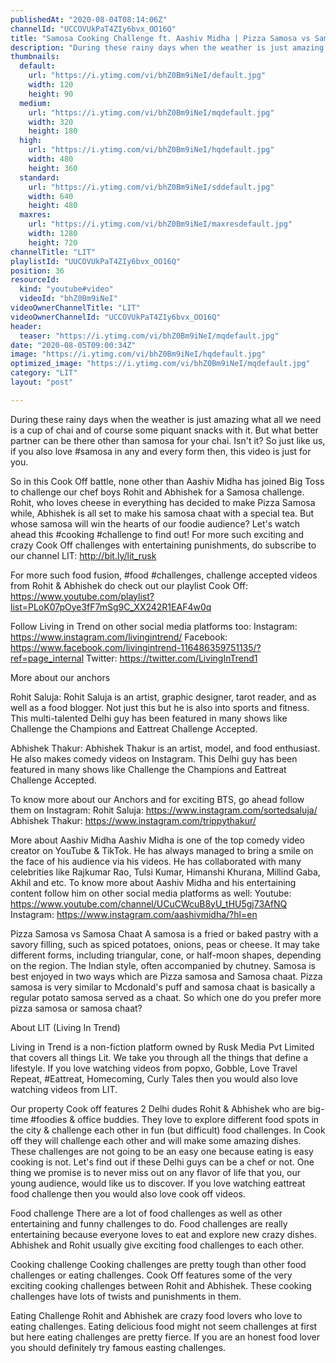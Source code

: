 ```yaml
---
publishedAt: "2020-08-04T08:14:06Z"
channelId: "UCCOVUkPaT4ZIy6bvx_OO16Q"
title: "Samosa Cooking Challenge ft. Aashiv Midha | Pizza Samosa vs Samosa Chaat [Cook Off#13]"
description: "During these rainy days when the weather is just amazing what all we need is a cup of chai and of course some piquant snacks with it. But what better partner can be there other than samosa for your chai. Isn't it? So just like us, if you also love #samosa in any and every form then, this video is just for you.\n\nSo in this Cook Off battle, none other than Aashiv Midha has joined Big Toss to challenge our chef boys Rohit and Abhishek for a Samosa challenge. Rohit, who loves cheese in everything has decided to make Pizza Samosa while, Abhishek is all set to make his samosa chaat with a special tea. But whose samosa will win the hearts of our foodie audience? Let's watch ahead this #cooking #challenge to find out! For more such exciting and crazy Cook Off challenges with entertaining punishments, do subscribe to our channel LIT: http://bit.ly/lit_rusk \n\nFor more such food fusion, #food #challenges, challenge accepted videos from Rohit & Abhishek do check out our playlist Cook Off: https://www.youtube.com/playlist?list=PLoK07pOye3fF7mSg9C_XX242R1EAF4w0q\n\nFollow Living in Trend on other social media platforms too:\nInstagram: https://www.instagram.com/livingintrend/\nFacebook: https://www.facebook.com/livingintrend-116486359751135/?ref=page_internal\nTwitter: https://twitter.com/LivingInTrend1\n\nMore about our anchors\n\nRohit Saluja: Rohit Saluja is an artist, graphic designer, tarot reader, and as well as a food blogger. Not just this but he is also into sports and fitness. This multi-talented Delhi guy has been featured in many shows like Challenge the Champions and Eattreat Challenge Accepted. \n\nAbhishek Thakur: Abhishek Thakur is an artist, model, and food enthusiast. He also makes comedy videos on Instagram. This Delhi guy has been featured in many shows like Challenge the Champions and Eattreat Challenge Accepted. \n\nTo know more about our Anchors and for exciting BTS, go ahead follow them on Instagram: \nRohit Saluja: https://www.instagram.com/sortedsaluja/ \nAbhishek Thakur: https://www.instagram.com/trippythakur/\n\nMore about Aashiv Midha\nAashiv Midha is one of the top comedy video creator on YouTube & TikTok. He has always managed to bring a smile on the face of his audience via his videos. He has collaborated with many celebrities like Rajkumar Rao, Tulsi Kumar, Himanshi Khurana, Millind Gaba, Akhil and etc. To know more about Aashiv Midha and his entertaining content follow him on other social media platforms as well:\nYoutube: https://www.youtube.com/channel/UCuCWcuB8yU_tHU5gj73AfNQ\nInstagram: https://www.instagram.com/aashivmidha/?hl=en\n\nPizza Samosa vs Samosa Chaat\nA samosa is a fried or baked pastry with a savory filling, such as spiced potatoes, onions, peas or cheese. It may take different forms, including triangular, cone, or half-moon shapes, depending on the region. The Indian style, often accompanied by chutney. Samosa is best enjoyed in two ways which are Pizza samosa and Samosa chaat. Pizza samosa is very similar to Mcdonald's puff and samosa chaat is basically a regular potato samosa served as a chaat. So which one do you prefer more pizza samosa or samosa chaat?\n\nAbout LIT (Living In Trend)\n\nLiving in Trend is a non-fiction platform owned by Rusk Media Pvt Limited that covers all things Lit. We take you through all the things that define a lifestyle. If you love watching videos from popxo, Gobble, Love Travel Repeat, #Eattreat, Homecoming, Curly Tales then you would also love watching videos from LIT. \n\nOur property Cook off features 2 Delhi dudes Rohit & Abhishek who are big-time #foodies & office buddies. They love to explore different food spots in the city & challenge each other in fun (but difficult) food challenges. In Cook off they will challenge each other and will make some amazing dishes. These challenges are not going to be an easy one because eating is easy cooking is not. Let's find out if these Delhi guys can be a chef or not. One thing we promise is to never miss out on any flavor of life that you, our young audience, would like us to discover. If you love watching eattreat food challenge then you would also love cook off videos. \n\nFood challenge\nThere are a lot of food challenges as well as other entertaining and funny challenges to do. Food challenges are really entertaining because everyone loves to eat and explore new crazy dishes. Abhishek and Rohit usually give exciting food challenges to each other. \n\nCooking challenge\nCooking challenges are pretty tough than other food challenges or eating challenges. Cook Off features some of the very exciting cooking challenges between Rohit and Abhishek. These cooking challenges have lots of twists and punishments in them.\n\nEating Challenge\nRohit and Abhishek are crazy food lovers who love to eating challenges. Eating delicious food might not seem challenges at first but here eating challenges are pretty fierce. If you are an honest food lover you should definitely try famous easting challenges."
thumbnails:
  default:
    url: "https://i.ytimg.com/vi/bhZ0Bm9iNeI/default.jpg"
    width: 120
    height: 90
  medium:
    url: "https://i.ytimg.com/vi/bhZ0Bm9iNeI/mqdefault.jpg"
    width: 320
    height: 180
  high:
    url: "https://i.ytimg.com/vi/bhZ0Bm9iNeI/hqdefault.jpg"
    width: 480
    height: 360
  standard:
    url: "https://i.ytimg.com/vi/bhZ0Bm9iNeI/sddefault.jpg"
    width: 640
    height: 480
  maxres:
    url: "https://i.ytimg.com/vi/bhZ0Bm9iNeI/maxresdefault.jpg"
    width: 1280
    height: 720
channelTitle: "LIT"
playlistId: "UUCOVUkPaT4ZIy6bvx_OO16Q"
position: 36
resourceId:
  kind: "youtube#video"
  videoId: "bhZ0Bm9iNeI"
videoOwnerChannelTitle: "LIT"
videoOwnerChannelId: "UCCOVUkPaT4ZIy6bvx_OO16Q"
header:
  teaser: "https://i.ytimg.com/vi/bhZ0Bm9iNeI/mqdefault.jpg"
date: "2020-08-05T09:00:34Z"
image: "https://i.ytimg.com/vi/bhZ0Bm9iNeI/hqdefault.jpg"
optimized_image: "https://i.ytimg.com/vi/bhZ0Bm9iNeI/mqdefault.jpg"
category: "LIT"
layout: "post"

---
```

During these rainy days when the weather is just amazing what all we need is a cup of chai and of course some piquant snacks with it. But what better partner can be there other than samosa for your chai. Isn't it? So just like us, if you also love #samosa in any and every form then, this video is just for you.

So in this Cook Off battle, none other than Aashiv Midha has joined Big Toss to challenge our chef boys Rohit and Abhishek for a Samosa challenge. Rohit, who loves cheese in everything has decided to make Pizza Samosa while, Abhishek is all set to make his samosa chaat with a special tea. But whose samosa will win the hearts of our foodie audience? Let's watch ahead this #cooking #challenge to find out! For more such exciting and crazy Cook Off challenges with entertaining punishments, do subscribe to our channel LIT: http://bit.ly/lit_rusk 

For more such food fusion, #food #challenges, challenge accepted videos from Rohit & Abhishek do check out our playlist Cook Off: https://www.youtube.com/playlist?list=PLoK07pOye3fF7mSg9C_XX242R1EAF4w0q

Follow Living in Trend on other social media platforms too:
Instagram: https://www.instagram.com/livingintrend/
Facebook: https://www.facebook.com/livingintrend-116486359751135/?ref=page_internal
Twitter: https://twitter.com/LivingInTrend1

More about our anchors

Rohit Saluja: Rohit Saluja is an artist, graphic designer, tarot reader, and as well as a food blogger. Not just this but he is also into sports and fitness. This multi-talented Delhi guy has been featured in many shows like Challenge the Champions and Eattreat Challenge Accepted. 

Abhishek Thakur: Abhishek Thakur is an artist, model, and food enthusiast. He also makes comedy videos on Instagram. This Delhi guy has been featured in many shows like Challenge the Champions and Eattreat Challenge Accepted. 

To know more about our Anchors and for exciting BTS, go ahead follow them on Instagram: 
Rohit Saluja: https://www.instagram.com/sortedsaluja/ 
Abhishek Thakur: https://www.instagram.com/trippythakur/

More about Aashiv Midha
Aashiv Midha is one of the top comedy video creator on YouTube & TikTok. He has always managed to bring a smile on the face of his audience via his videos. He has collaborated with many celebrities like Rajkumar Rao, Tulsi Kumar, Himanshi Khurana, Millind Gaba, Akhil and etc. To know more about Aashiv Midha and his entertaining content follow him on other social media platforms as well:
Youtube: https://www.youtube.com/channel/UCuCWcuB8yU_tHU5gj73AfNQ
Instagram: https://www.instagram.com/aashivmidha/?hl=en

Pizza Samosa vs Samosa Chaat
A samosa is a fried or baked pastry with a savory filling, such as spiced potatoes, onions, peas or cheese. It may take different forms, including triangular, cone, or half-moon shapes, depending on the region. The Indian style, often accompanied by chutney. Samosa is best enjoyed in two ways which are Pizza samosa and Samosa chaat. Pizza samosa is very similar to Mcdonald's puff and samosa chaat is basically a regular potato samosa served as a chaat. So which one do you prefer more pizza samosa or samosa chaat?

About LIT (Living In Trend)

Living in Trend is a non-fiction platform owned by Rusk Media Pvt Limited that covers all things Lit. We take you through all the things that define a lifestyle. If you love watching videos from popxo, Gobble, Love Travel Repeat, #Eattreat, Homecoming, Curly Tales then you would also love watching videos from LIT. 

Our property Cook off features 2 Delhi dudes Rohit & Abhishek who are big-time #foodies & office buddies. They love to explore different food spots in the city & challenge each other in fun (but difficult) food challenges. In Cook off they will challenge each other and will make some amazing dishes. These challenges are not going to be an easy one because eating is easy cooking is not. Let's find out if these Delhi guys can be a chef or not. One thing we promise is to never miss out on any flavor of life that you, our young audience, would like us to discover. If you love watching eattreat food challenge then you would also love cook off videos. 

Food challenge
There are a lot of food challenges as well as other entertaining and funny challenges to do. Food challenges are really entertaining because everyone loves to eat and explore new crazy dishes. Abhishek and Rohit usually give exciting food challenges to each other. 

Cooking challenge
Cooking challenges are pretty tough than other food challenges or eating challenges. Cook Off features some of the very exciting cooking challenges between Rohit and Abhishek. These cooking challenges have lots of twists and punishments in them.

Eating Challenge
Rohit and Abhishek are crazy food lovers who love to eating challenges. Eating delicious food might not seem challenges at first but here eating challenges are pretty fierce. If you are an honest food lover you should definitely try famous easting challenges.